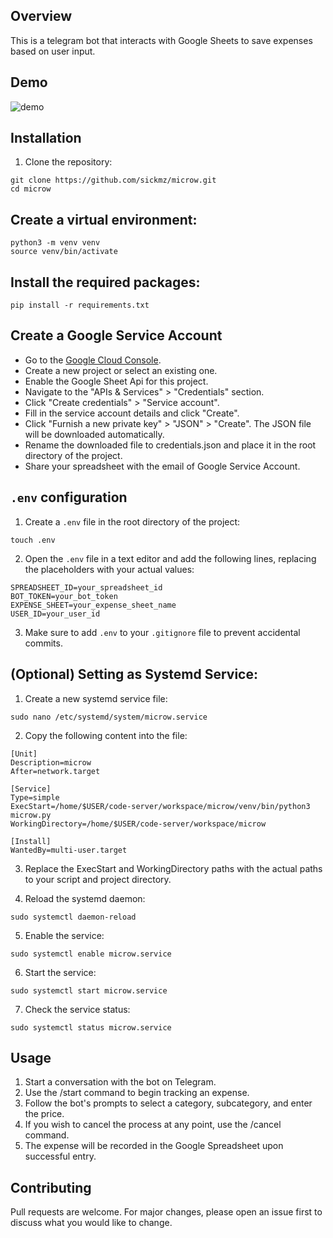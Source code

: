 ## Overview
This is a telegram bot that interacts with Google Sheets to save expenses based on user input.

## Demo
![demo](https://github.com/sickmz/microw/assets/24682196/adb826ae-2834-484e-a2de-e93dc21f191c)

## Installation

1. Clone the repository:

```
git clone https://github.com/sickmz/microw.git
cd microw
```

## Create a virtual environment:

```
python3 -m venv venv
source venv/bin/activate
```

## Install the required packages:

```
pip install -r requirements.txt
```

## Create a Google Service Account
- Go to the [Google Cloud Console](https://console.cloud.google.com/).
- Create a new project or select an existing one.
- Enable the Google Sheet Api for this project.
- Navigate to the "APIs & Services" > "Credentials" section.
- Click "Create credentials" > "Service account".
- Fill in the service account details and click "Create".
- Click "Furnish a new private key" > "JSON" > "Create". The JSON file will be downloaded automatically.
- Rename the downloaded file to credentials.json and place it in the root directory of the project.
- Share your spreadsheet with the email of Google Service Account.

## `.env` configuration

1. Create a `.env` file in the root directory of the project:

```
touch .env
```

2. Open the `.env` file in a text editor and add the following lines, replacing the placeholders with your actual values:

```
SPREADSHEET_ID=your_spreadsheet_id
BOT_TOKEN=your_bot_token
EXPENSE_SHEET=your_expense_sheet_name
USER_ID=your_user_id
```

3. Make sure to add `.env` to your `.gitignore` file to prevent accidental commits.

## (Optional) Setting as Systemd Service:

1. Create a new systemd service file:

```
sudo nano /etc/systemd/system/microw.service
```

2. Copy the following content into the file:

```
[Unit]
Description=microw
After=network.target

[Service]
Type=simple
ExecStart=/home/$USER/code-server/workspace/microw/venv/bin/python3 microw.py
WorkingDirectory=/home/$USER/code-server/workspace/microw

[Install]
WantedBy=multi-user.target
```

3. Replace the ExecStart and WorkingDirectory paths with the actual paths to your script and project directory.

4. Reload the systemd daemon:

```
sudo systemctl daemon-reload
```

5. Enable the service:

```
sudo systemctl enable microw.service
```

6. Start the service:

```
sudo systemctl start microw.service
```

7. Check the service status:

```
sudo systemctl status microw.service
```

## Usage

1. Start a conversation with the bot on Telegram.
2. Use the /start command to begin tracking an expense.
3. Follow the bot's prompts to select a category, subcategory, and enter the price.
4. If you wish to cancel the process at any point, use the /cancel command.
5. The expense will be recorded in the Google Spreadsheet upon successful entry.

## Contributing

Pull requests are welcome. For major changes, please open an issue first to discuss what you would like to change.
